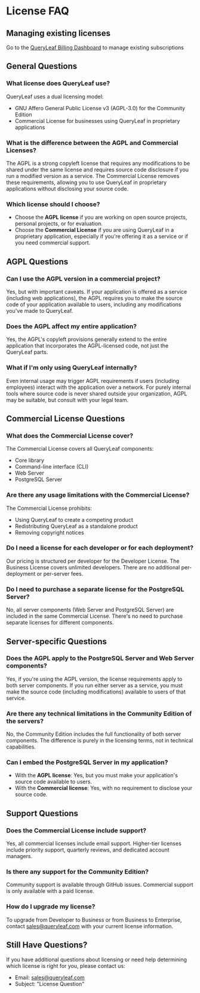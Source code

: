 # License FAQ

## Managing existing licenses

Go to the [QueryLeaf Billing Dashboard](https://billing.stripe.com/p/login/bIYdRKdtcfklgdqaEE) to manage existing subscriptions

## General Questions

### What license does QueryLeaf use?
QueryLeaf uses a dual licensing model:
- GNU Affero General Public License v3 (AGPL-3.0) for the Community Edition
- Commercial License for businesses using QueryLeaf in proprietary applications

### What is the difference between the AGPL and Commercial Licenses?
The AGPL is a strong copyleft license that requires any modifications to be shared under the same license and requires source code disclosure if you run a modified version as a service. The Commercial License removes these requirements, allowing you to use QueryLeaf in proprietary applications without disclosing your source code.

### Which license should I choose?
- Choose the **AGPL license** if you are working on open source projects, personal projects, or for evaluation.
- Choose the **Commercial License** if you are using QueryLeaf in a proprietary application, especially if you're offering it as a service or if you need commercial support.

## AGPL Questions

### Can I use the AGPL version in a commercial project?
Yes, but with important caveats. If your application is offered as a service (including web applications), the AGPL requires you to make the source code of your application available to users, including any modifications you've made to QueryLeaf.

### Does the AGPL affect my entire application?
Yes, the AGPL's copyleft provisions generally extend to the entire application that incorporates the AGPL-licensed code, not just the QueryLeaf parts.

### What if I'm only using QueryLeaf internally?
Even internal usage may trigger AGPL requirements if users (including employees) interact with the application over a network. For purely internal tools where source code is never shared outside your organization, AGPL may be suitable, but consult with your legal team.

## Commercial License Questions

### What does the Commercial License cover?
The Commercial License covers all QueryLeaf components:
- Core library
- Command-line interface (CLI)
- Web Server
- PostgreSQL Server

### Are there any usage limitations with the Commercial License?
The Commercial License prohibits:
- Using QueryLeaf to create a competing product
- Redistributing QueryLeaf as a standalone product
- Removing copyright notices

### Do I need a license for each developer or for each deployment?
Our pricing is structured per developer for the Developer License. The Business License covers unlimited developers. There are no additional per-deployment or per-server fees.

### Do I need to purchase a separate license for the PostgreSQL Server?
No, all server components (Web Server and PostgreSQL Server) are included in the same Commercial License. There's no need to purchase separate licenses for different components.

## Server-specific Questions

### Does the AGPL apply to the PostgreSQL Server and Web Server components?
Yes, if you're using the AGPL version, the license requirements apply to both server components. If you run either server as a service, you must make the source code (including modifications) available to users of that service.

### Are there any technical limitations in the Community Edition of the servers?
No, the Community Edition includes the full functionality of both server components. The difference is purely in the licensing terms, not in technical capabilities.

### Can I embed the PostgreSQL Server in my application?
- With the **AGPL license**: Yes, but you must make your application's source code available to users.
- With the **Commercial license**: Yes, with no requirement to disclose your source code.

## Support Questions

### Does the Commercial License include support?
Yes, all commercial licenses include email support. Higher-tier licenses include priority support, quarterly reviews, and dedicated account managers.

### Is there any support for the Community Edition?
Community support is available through GitHub issues. Commercial support is only available with a paid license.

### How do I upgrade my license?
To upgrade from Developer to Business or from Business to Enterprise, contact [sales@queryleaf.com](mailto:sales@queryleaf.com) with your current license information.

## Still Have Questions?

If you have additional questions about licensing or need help determining which license is right for you, please contact us:

- Email: [sales@queryleaf.com](mailto:sales@queryleaf.com)
- Subject: "License Question"